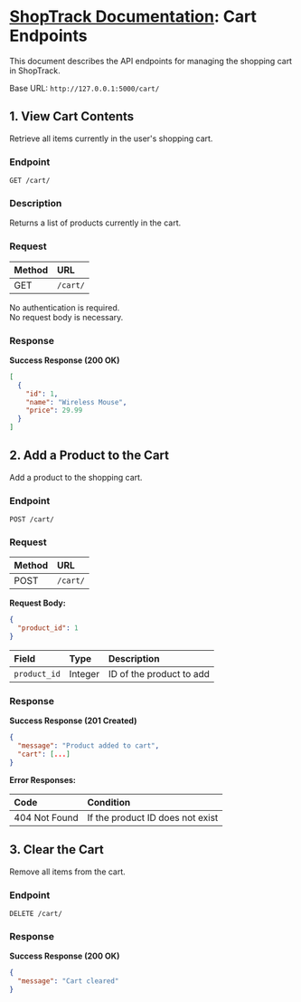 # [ShopTrack Documentation](../): Cart Endpoints

This document describes the API endpoints for managing the shopping cart in ShopTrack.

Base URL: `http://127.0.0.1:5000/cart/`

## 1. View Cart Contents

Retrieve all items currently in the user's shopping cart.

### Endpoint

```
GET /cart/
```

### Description

Returns a list of products currently in the cart.

### Request

| Method | URL |
|:---|:---|
| GET | `/cart/` |

No authentication is required.  
No request body is necessary.

### Response

**Success Response (200 OK)**

```json
[
  {
    "id": 1,
    "name": "Wireless Mouse",
    "price": 29.99
  }
]
```

## 2. Add a Product to the Cart

Add a product to the shopping cart.

### Endpoint

```
POST /cart/
```

### Request

| Method | URL |
|:---|:---|
| POST | `/cart/` |

**Request Body:**

```json
{
  "product_id": 1
}
```

| Field | Type | Description |
|:---|:---|:---|
| `product_id` | Integer | ID of the product to add |

### Response

**Success Response (201 Created)**

```json
{
  "message": "Product added to cart",
  "cart": [...]
}
```

**Error Responses:**

| Code | Condition |
|:---|:---|
| 404 Not Found | If the product ID does not exist |

## 3. Clear the Cart

Remove all items from the cart.

### Endpoint

```
DELETE /cart/
```

### Response

**Success Response (200 OK)**

```json
{
  "message": "Cart cleared"
}
```
